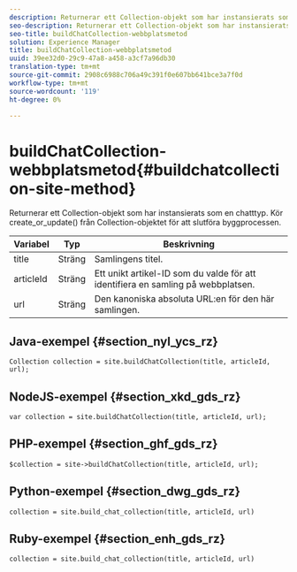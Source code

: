 ```yaml
---
description: Returnerar ett Collection-objekt som har instansierats som en chatttyp. Kör create_or_update() från Collection-objektet för att slutföra byggprocessen.
seo-description: Returnerar ett Collection-objekt som har instansierats som en chatttyp. Kör create_or_update() från Collection-objektet för att slutföra byggprocessen.
seo-title: buildChatCollection-webbplatsmetod
solution: Experience Manager
title: buildChatCollection-webbplatsmetod
uuid: 39ee32d0-29c9-47a8-a458-a3cf7a96db30
translation-type: tm+mt
source-git-commit: 2908c6988c706a49c391f0e607bb641bce3a7f0d
workflow-type: tm+mt
source-wordcount: '119'
ht-degree: 0%

---
```



# buildChatCollection-webbplatsmetod{#buildchatcollection-site-method}

Returnerar ett Collection-objekt som har instansierats som en chatttyp. Kör create_or_update() från Collection-objektet för att slutföra byggprocessen.

| Variabel | Typ | Beskrivning |
|--- |--- |--- |
| title | Sträng | Samlingens titel. |
| articleId | Sträng | Ett unikt artikel-ID som du valde för att identifiera en samling på webbplatsen. |
| url | Sträng | Den kanoniska absoluta URL:en för den här samlingen. |

## Java-exempel {#section_nyl_ycs_rz}

```
Collection collection = site.buildChatCollection(title, articleId, url); 
```

## NodeJS-exempel {#section_xkd_gds_rz}

```
var collection = site.buildChatCollection(title, articleId, url); 
```

## PHP-exempel {#section_ghf_gds_rz}

```
$collection = site->buildChatCollection(title, articleId, url); 
```

## Python-exempel {#section_dwg_gds_rz}

```
collection = site.build_chat_collection(title, articleId, url) 
```

## Ruby-exempel {#section_enh_gds_rz}

```
collection = site.build_chat_collection(title, articleId, url)
```
